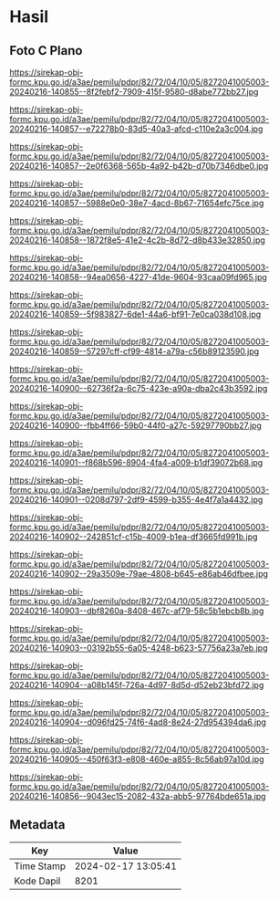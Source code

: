# Hasil

## Foto C Plano

https://sirekap-obj-formc.kpu.go.id/a3ae/pemilu/pdpr/82/72/04/10/05/8272041005003-20240216-140855--8f2febf2-7909-415f-9580-d8abe772bb27.jpg

https://sirekap-obj-formc.kpu.go.id/a3ae/pemilu/pdpr/82/72/04/10/05/8272041005003-20240216-140857--e72278b0-83d5-40a3-afcd-c110e2a3c004.jpg

https://sirekap-obj-formc.kpu.go.id/a3ae/pemilu/pdpr/82/72/04/10/05/8272041005003-20240216-140857--2e0f6368-565b-4a92-b42b-d70b7346dbe0.jpg

https://sirekap-obj-formc.kpu.go.id/a3ae/pemilu/pdpr/82/72/04/10/05/8272041005003-20240216-140857--5988e0e0-38e7-4acd-8b67-71654efc75ce.jpg

https://sirekap-obj-formc.kpu.go.id/a3ae/pemilu/pdpr/82/72/04/10/05/8272041005003-20240216-140858--1872f8e5-41e2-4c2b-8d72-d8b433e32850.jpg

https://sirekap-obj-formc.kpu.go.id/a3ae/pemilu/pdpr/82/72/04/10/05/8272041005003-20240216-140858--94ea0656-4227-41de-9604-93caa09fd965.jpg

https://sirekap-obj-formc.kpu.go.id/a3ae/pemilu/pdpr/82/72/04/10/05/8272041005003-20240216-140859--5f983827-6de1-44a6-bf91-7e0ca038d108.jpg

https://sirekap-obj-formc.kpu.go.id/a3ae/pemilu/pdpr/82/72/04/10/05/8272041005003-20240216-140859--57297cff-cf99-4814-a79a-c56b89123590.jpg

https://sirekap-obj-formc.kpu.go.id/a3ae/pemilu/pdpr/82/72/04/10/05/8272041005003-20240216-140900--62736f2a-6c75-423e-a90a-dba2c43b3592.jpg

https://sirekap-obj-formc.kpu.go.id/a3ae/pemilu/pdpr/82/72/04/10/05/8272041005003-20240216-140900--fbb4ff66-59b0-44f0-a27c-59297790bb27.jpg

https://sirekap-obj-formc.kpu.go.id/a3ae/pemilu/pdpr/82/72/04/10/05/8272041005003-20240216-140901--f868b596-8904-4fa4-a009-b1df39072b68.jpg

https://sirekap-obj-formc.kpu.go.id/a3ae/pemilu/pdpr/82/72/04/10/05/8272041005003-20240216-140901--0208d797-2df9-4599-b355-4e4f7a1a4432.jpg

https://sirekap-obj-formc.kpu.go.id/a3ae/pemilu/pdpr/82/72/04/10/05/8272041005003-20240216-140902--242851cf-c15b-4009-b1ea-df3665fd991b.jpg

https://sirekap-obj-formc.kpu.go.id/a3ae/pemilu/pdpr/82/72/04/10/05/8272041005003-20240216-140902--29a3509e-79ae-4808-b645-e86ab46dfbee.jpg

https://sirekap-obj-formc.kpu.go.id/a3ae/pemilu/pdpr/82/72/04/10/05/8272041005003-20240216-140903--dbf8260a-8408-467c-af79-58c5b1ebcb8b.jpg

https://sirekap-obj-formc.kpu.go.id/a3ae/pemilu/pdpr/82/72/04/10/05/8272041005003-20240216-140903--03192b55-6a05-4248-b623-57756a23a7eb.jpg

https://sirekap-obj-formc.kpu.go.id/a3ae/pemilu/pdpr/82/72/04/10/05/8272041005003-20240216-140904--a08b145f-726a-4d97-8d5d-d52eb23bfd72.jpg

https://sirekap-obj-formc.kpu.go.id/a3ae/pemilu/pdpr/82/72/04/10/05/8272041005003-20240216-140904--d096fd25-74f6-4ad8-8e24-27d954394da6.jpg

https://sirekap-obj-formc.kpu.go.id/a3ae/pemilu/pdpr/82/72/04/10/05/8272041005003-20240216-140905--450f63f3-e808-460e-a855-8c56ab97a10d.jpg

https://sirekap-obj-formc.kpu.go.id/a3ae/pemilu/pdpr/82/72/04/10/05/8272041005003-20240216-140856--9043ec15-2082-432a-abb5-97764bde651a.jpg


## Metadata

| Key        | Value               |
| ---------- | ------------------- |
| Time Stamp | 2024-02-17 13:05:41 |
| Kode Dapil | 8201                |



